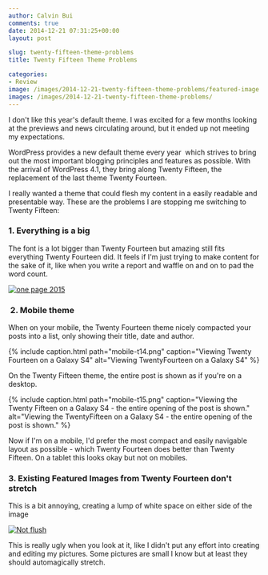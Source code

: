 ```yaml
---
author: Calvin Bui
comments: true
date: 2014-12-21 07:31:25+00:00
layout: post

slug: twenty-fifteen-theme-problems
title: Twenty Fifteen Theme Problems

categories:
- Review
image: /images/2014-12-21-twenty-fifteen-theme-problems/featured-image.jpg 
images: /images/2014-12-21-twenty-fifteen-theme-problems/
---
```


I don't like this year's default theme. I was excited for a few months looking at the previews and news circulating around, but it ended up not meeting my expectations.

<!-- more -->

WordPress provides a new default theme every year  which strives to bring out the most important blogging principles and features as possible. With the arrival of WordPress 4.1, they bring along Twenty Fifteen, the replacement of the last theme Twenty Fourteen.

I really wanted a theme that could flesh my content in a easily readable and presentable way. These are the problems I are stopping me switching to Twenty Fifteen:

### 1. Everything is a big

The font is a lot bigger than Twenty Fourteen but amazing still fits everything Twenty Fourteen did. It feels if I'm just trying to make content for the sake of it, like when you write a report and waffle on and on to pad the word count.

[![one page 2015]({{page.images}}one-page-2015.png)]({{page.images}}one-page-2015.png)

###  2. Mobile theme

When on your mobile, the Twenty Fourteen theme nicely compacted your posts into a list, only showing their title, date and author.

{% include caption.html path="mobile-t14.png" caption="Viewing Twenty Fourteen on a Galaxy S4" alt="Viewing TwentyFourteen on a Galaxy S4" %}

On the Twenty Fifteen theme, the entire post is shown as if you're on a desktop.

{% include caption.html path="mobile-t15.png" caption="Viewing the Twenty Fifteen on a Galaxy S4 - the entire opening of the post is shown." alt="Viewing the TwentyFifteen on a Galaxy S4 - the entire opening of the post is shown." %}

Now if I'm on a mobile, I'd prefer the most compact and easily navigable layout as possible - which Twenty Fourteen does better than Twenty Fifteen. On a tablet this looks okay but not on mobiles.

### 3. Existing Featured Images from Twenty Fourteen don't stretch

This is a bit annoying, creating a lump of white space on either side of the image

[![Not flush]({{page.images}}not-flush1.png)]({{page.images}}not-flush1.png)

This is really ugly when you look at it, like I didn't put any effort into creating and editing my pictures. Some pictures are small I know but at least they should automagically stretch.
